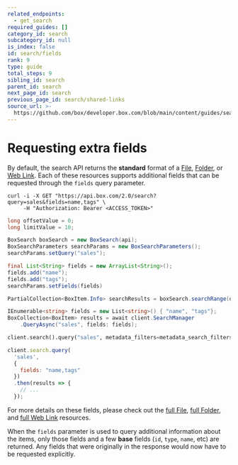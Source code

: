 ```yaml
---
related_endpoints:
  - get_search
required_guides: []
category_id: search
subcategory_id: null
is_index: false
id: search/fields
rank: 9
type: guide
total_steps: 9
sibling_id: search
parent_id: search
next_page_id: search
previous_page_id: search/shared-links
source_url: >-
  https://github.com/box/developer.box.com/blob/main/content/guides/search/9-fields.md
---
```

# Requesting extra fields

By default, the search API returns the **standard** format of a
[File](r://file), [Folder](r://folder), or [Web Link](r://web_link). Each of
these resources supports additional fields that can be requested through the
`fields` query parameter.

<!-- markdownlint-disable line-length -->

<Tabs>

<Tab title='cURL'>

```curl
curl -i -X GET "https://api.box.com/2.0/search?query=sales&fields=name,tags" \
     -H "Authorization: Bearer <ACCESS_TOKEN>"
```

</Tab>

<Tab title='Java'>

```java
long offsetValue = 0;
long limitValue = 10;

BoxSearch boxSearch = new BoxSearch(api);
BoxSearchParameters searchParams = new BoxSearchParameters();
searchParams.setQuery("sales");

final List<String> fields = new ArrayList<String>();
fields.add("name");
fields.add("tags");
searchParams.setFields(fields)

PartialCollection<BoxItem.Info> searchResults = boxSearch.searchRange(offsetValue, limitValue, searchParams);
```

</Tab>

<Tab title='.NET'>

```csharp
IEnumerable<string> fields = new List<string>() { "name", "tags"};
BoxCollection<BoxItem> results = await client.SearchManager
    .QueryAsync("sales", fields: fields);
```

</Tab>

<Tab title='Python'>

```py
client.search().query("sales", metadata_filters=metadata_search_filters, fields=["name", "tags"])
```

</Tab>

<Tab title='Node'>

```js
client.search.query(
  'sales',
  {
    fields: "name,tags"
  })
  .then(results => {
    // ...
  });
```

</Tab>

</Tabs>

<!-- markdownlint-enable line-length -->

<Message info>

For more details on these fields, please check out the
[full File](r://file--full), [full Folder](r://folder--full),
and [full Web Link](r://web_link) resources.

</Message>

<Message warning>

When the `fields` parameter is used to query additional information about the
items, only those fields and a few **base** fields (`id`, `type`, `name`, etc)
are returned. Any fields that were originally in the response would now have to
be requested explicitly.

</Message>